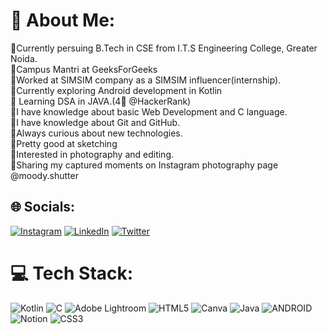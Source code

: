 # 💫 About Me:

🔹Currently persuing B.Tech in CSE from I.T.S Engineering College, Greater Noida.<br>🔹Campus Mantri at GeeksForGeeks<br>🔹Worked at SIMSIM company as a SIMSIM influencer(internship).<br>🔹Currently exploring Android development in Kotlin<br>🔹 Learning DSA in JAVA.(4🌟 @HackerRank)<br>🔹I have knowledge about basic Web Development and  C language.<br>🔹I have knowledge about Git and GitHub.<br>🔹Always curious about new technologies.<br>🔹Pretty good at sketching<br>🔹Interested in photography and editing.<br>🔹Sharing my captured moments on Instagram photography page  @moody.shutter

## 🌐 Socials:

[![Instagram](https://img.shields.io/badge/Instagram-%23E4405F.svg?logo=Instagram&logoColor=white)](https://instagram.com/krish_verma_7 ) [![LinkedIn](https://img.shields.io/badge/LinkedIn-%230077B5.svg?logo=linkedin&logoColor=white)](https://linkedin.com/in/krish-verma-28a44621a) [![Twitter](https://img.shields.io/badge/Twitter-%231DA1F2.svg?logo=Twitter&logoColor=white)](https://twitter.com/Krish_Verma7) 

# 💻 Tech Stack:

![Kotlin](https://img.shields.io/badge/kotlin-%230095D5.svg?style=for-the-badge&logo=kotlin&logoColor=white) ![C](https://img.shields.io/badge/c-%2300599C.svg?style=for-the-badge&logo=c&logoColor=white) ![Adobe Lightroom](https://img.shields.io/badge/Adobe%20Lightroom-31A8FF.svg?style=for-the-badge&logo=Adobe%20Lightroom&logoColor=white) ![HTML5](https://img.shields.io/badge/html5-%23E34F26.svg?style=for-the-badge&logo=html5&logoColor=white) ![Canva](https://img.shields.io/badge/Canva-%2300C4CC.svg?style=for-the-badge&logo=Canva&logoColor=white) ![Java](https://img.shields.io/badge/java-%23ED8B00.svg?style=for-the-badge&logo=java&logoColor=white) ![ANDROID](https://img.shields.io/badge/android-%2320232a.svg?style=for-the-badge&logo=android&logoColor=%a4c639) ![Notion](https://img.shields.io/badge/Notion-%23000000.svg?style=for-the-badge&logo=notion&logoColor=white) ![CSS3](https://img.shields.io/badge/css3-%231572B6.svg?style=for-the-badge&logo=css3&logoColor=white)



<!-- Proudly created with GPRM ( https://gprm.itsvg.in ) -->

